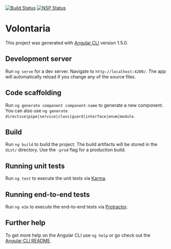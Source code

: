 [![Build Status](https://travis-ci.org/Volontaria/Website-Volontaria.svg?branch=develop)](https://travis-ci.org/Volontaria/Website-Volontaria)
[![NSP Status](https://nodesecurity.io/orgs/volontaria/projects/37573e46-887f-490e-a49b-2393d5acca94/badge)](https://nodesecurity.io/orgs/volontaria/projects/37573e46-887f-490e-a49b-2393d5acca94)
# Volontaria

This project was generated with [Angular CLI](https://github.com/angular/angular-cli) version 1.5.0.

## Development server

Run `ng serve` for a dev server. Navigate to `http://localhost:4200/`. The app will automatically reload if you change any of the source files.

## Code scaffolding

Run `ng generate component component-name` to generate a new component. You can also use `ng generate directive|pipe|service|class|guard|interface|enum|module`.

## Build

Run `ng build` to build the project. The build artifacts will be stored in the `dist/` directory. Use the `-prod` flag for a production build.

## Running unit tests

Run `ng test` to execute the unit tests via [Karma](https://karma-runner.github.io).

## Running end-to-end tests

Run `ng e2e` to execute the end-to-end tests via [Protractor](http://www.protractortest.org/).

## Further help

To get more help on the Angular CLI use `ng help` or go check out the [Angular CLI README](https://github.com/angular/angular-cli/blob/master/README.md).
